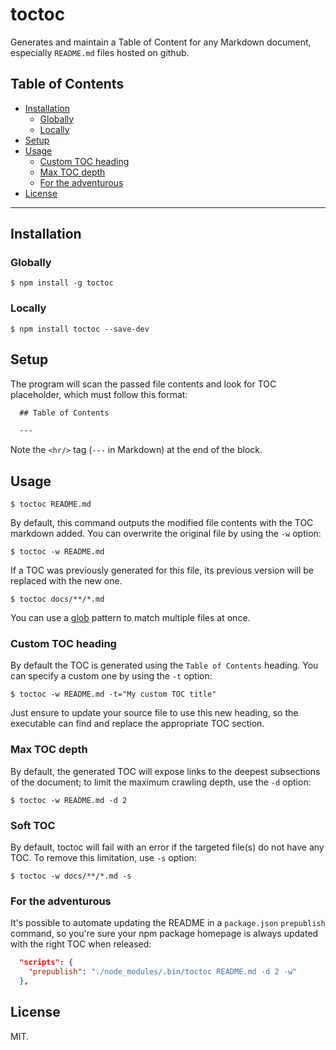 toctoc
======

Generates and maintain a Table of Content for any Markdown document, especially `README.md` files hosted on github.

## Table of Contents

  - [Installation](#installation)
     - [Globally](#globally)
     - [Locally](#locally)
  - [Setup](#setup)
  - [Usage](#usage)
     - [Custom TOC heading](#custom-toc-heading)
     - [Max TOC depth](#max-toc-depth)
     - [For the adventurous](#for-the-adventurous)
  - [License](#license)

---

## Installation

### Globally

```
$ npm install -g toctoc
```

### Locally

```
$ npm install toctoc --save-dev
```

## Setup

The program will scan the passed file contents and look for TOC placeholder, which must follow this format:

```markdown
  ## Table of Contents

  ---
```

Note the `<hr/>` tag (`---` in Markdown) at the end of the block.

## Usage

```
$ toctoc README.md
```

By default, this command outputs the modified file contents with the TOC markdown added. You can overwrite the original file by using the `-w` option:

```
$ toctoc -w README.md
```

If a TOC was previously generated for this file, its previous version will be replaced with the new one.

```
$ toctoc docs/**/*.md 
```

You can use a [glob](http://pubs.opengroup.org/onlinepubs/9699919799/functions/glob.html) pattern to match multiple files at once.


### Custom TOC heading

By default the TOC is generated using the `Table of Contents` heading. You can specify a custom one by using the `-t` option:

```
$ toctoc -w README.md -t="My custom TOC title"
```

Just ensure to update your source file to use this new heading, so the executable can find and replace the appropriate TOC section.

### Max TOC depth

By default, the generated TOC will expose links to the deepest subsections of the document; to limit the maximum crawling depth, use the `-d` option:

```
$ toctoc -w README.md -d 2
```


### Soft TOC

By default, toctoc will fail with an error if the targeted file(s) do not have any TOC. To remove this limitation, use `-s` option:


```
$ toctoc -w docs/**/*.md -s
```


### For the adventurous

It's possible to automate updating the README in a `package.json` `prepublish` command, so you're sure your npm package homepage is always updated with the right TOC when released:

```json
  "scripts": {
    "prepublish": "./node_modules/.bin/toctoc README.md -d 2 -w"
  },
```

## License

MIT.
